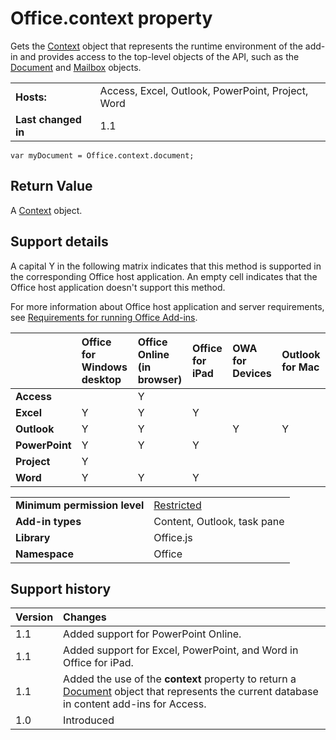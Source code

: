

# Office.context property
Gets the [Context](https://dev.office.com/reference/add-ins/shared/context) object that represents the runtime environment of the add-in and provides access to the top-level objects of the API, such as the [Document](https://dev.office.com/reference/add-ins/shared/document) and [Mailbox](http://msdn.microsoft.com/library/a3880d3b-8a09-4cf9-9274-f2682cb3b769%28Office.15%29.aspx) objects.

|||
|:-----|:-----|
|**Hosts:**|Access, Excel, Outlook, PowerPoint, Project, Word|
|**Last changed in**|1.1|

```
var myDocument = Office.context.document;
```


## Return Value

A [Context](https://dev.office.com/reference/add-ins/shared/context) object.


## Support details


A capital Y in the following matrix indicates that this method is supported in the corresponding Office host application. An empty cell indicates that the Office host application doesn't support this method.

For more information about Office host application and server requirements, see [Requirements for running Office Add-ins](../../docs/overview/requirements-for-running-office-add-ins.md).


||**Office for Windows desktop**|**Office Online (in browser)**|**Office for iPad**|**OWA for Devices**|**Outlook for Mac**|
|:-----|:-----|:-----|:-----|:-----|:-----|
|**Access**||Y||||
|**Excel**|Y|Y|Y|||
|**Outlook**|Y|Y||Y|Y|
|**PowerPoint**|Y|Y|Y|||
|**Project**|Y|||||
|**Word**|Y|Y|Y|||

|||
|:-----|:-----|
|**Minimum permission level**|[Restricted](../../docs/develop/requesting-permissions-for-api-use-in-content-and-task-pane-add-ins.md)|
|**Add-in types**|Content, Outlook, task pane|
|**Library**|Office.js|
|**Namespace**|Office|

## Support history




|**Version**|**Changes**|
|:-----|:-----|
|1.1|Added support for PowerPoint Online.|
|1.1|Added support for Excel, PowerPoint, and Word in Office for iPad.|
|1.1|Added the use of the  **context** property to return a [Document](http://msdn.microsoft.com/library/c0458623-d2b1-4891-9b8c-674d255d9eca%28Office.15%29.aspx) object that represents the current database in content add-ins for Access.|
|1.0|Introduced|

